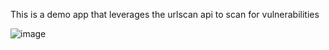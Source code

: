 This is a demo app that leverages the urlscan api to scan for vulnerabilities

![image](https://github.com/arinzeuzowihe/url-scanner/assets/50167345/d7cfbd88-b03e-4b47-8457-b29e7e16b1b7)
